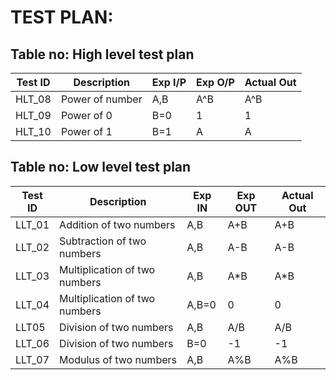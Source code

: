 # TEST PLAN:

## Table no: High level test plan

| **Test ID** | **Description**                                              | **Exp I/P** | **Exp O/P** | **Actual Out** |   
|-------------|--------------------------------------------------------------|------------|-------------|----------------|
|  HLT_08       | Power of number | A,B | A^B | A^B | 
|  HLT_09      | Power of 0  | B=0  | 1 | 1 |
|  HLT_10      |Power of  1 | B=1| A | A | 





## Table no: Low level test plan

| **Test ID** |  **Description**                                                  | **Exp IN** | **Exp OUT** | **Actual Out** |    
|-------------|-------------------------------------------------------------------|------------|-------------|----------------|
|LLT_01|Addition of two numbers|A,B|A+B|A+B|
|LLT_02|Subtraction of two numbers|A,B|A-B|A-B|
|LLT_03|Multiplication of two numbers|A,B|A*B|A*B|
|LLT_04|Multiplication of two numbers|A,B=0|0|0|
|LLT05|Division of two numbers|A,B|A/B|A/B|
|LLT_06|Division of two numbers|B=0|-1|-1|
|LLT_07|Modulus of two numbers|A,B|A%B|A%B|
